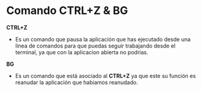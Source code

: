 # Comando CTRL+Z & BG  

**CTRL+Z**  
* Es un comando que pausa la aplicación que has ejecutado desde una linea de comandos para que puedas seguir trabajando desde el terminal, ya que con la aplicacion abierta no podrias.  

**BG**  
* Es un comando que está asociado al **CTRL+Z** ya que este su función es reanudar la aplicación que habiamos reanudado.
